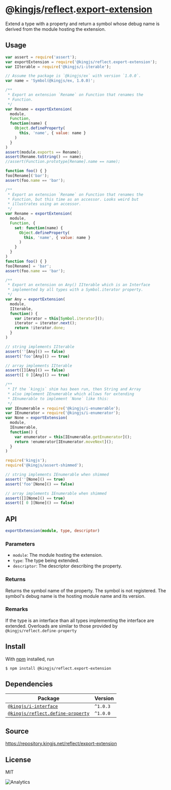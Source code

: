 # @[kingjs][@kingjs]/[reflect][ns0].[export-extension][ns1]
Extend a type with a property and return a symbol whose debug name is derived from the module hosting the extension.
## Usage
```js
var assert = require('assert');
var exportExtension = require('@kingjs/reflect.export-extension');
var IIterable = require('@kingjs/i-iterable');

// Assume the package is `@kingjs/ex` with version `1.0.0`.
var name = 'Symbol(@kingjs/ex, 1.0.0)';

/**
 * Export an extension `Rename` on Function that renames the
 * Function.  
 */
var Rename = exportExtension(
  module,
  Function,
  function(name) {
    Object.defineProperty(
      this, 'name', { value: name }
    )
  }
)
assert(module.exports == Rename);
assert(Rename.toString() == name);
//assert(Function.prototype[Rename].name == name);

function foo() { }
foo[Rename]('bar');
assert(foo.name == 'bar');

/**
 * Export an extension `Rename` on Function that renames the
 * Function, but this time as an accessor. Looks weird but 
 * illustrates using an accessor.
 */
var Rename = exportExtension(
  module,
  Function, {
    set: function(name) {
      Object.defineProperty(
        this, 'name', { value: name }
      )
    }
  }
)
function foo() { }
foo[Rename] = 'bar';
assert(foo.name == 'bar');

/**
 * Export an extension on Any() IIterable which is an Interface
 * implemented by all types with a Symbol.iterator property.
 */
var Any = exportExtension(
  module,
  IIterable,
  function() {
    var iterator = this[Symbol.iterator]();
    iterator = iterator.next();
    return !iterator.done;
  }
)

// string implements IIterable
assert(''[Any]() == false)
assert('foo'[Any]() == true)

// array implements IIterable
assert([][Any]() == false)
assert([ 0 ][Any]() == true)

/**
 * If the `kingjs` shim has been run, then String and Array
 * also implement IEnumerable which allows for extending
 * IEnumerable to implement `None` like this:
 */
var IEnumerable = require('@kingjs/i-enumerable');
var IEnumerator = require('@kingjs/i-enumerator');
var None = exportExtension(
  module,
  IEnumerable,
  function() {
    var enumerator = this[IEnumerable.getEnumerator]();
    return !enumerator[IEnumerator.moveNext]();
  }
)

require('kingjs');
require('@kingjs/assert-shimmed');

// string implements IEnumerable when shimmed
assert(''[None]() == true)
assert('foo'[None]() == false)

// array implements IEnumerable when shimmed
assert([][None]() == true)
assert([ 0 ][None]() == false)

```

## API
```ts
exportExtension(module, type, descriptor)
```

### Parameters
- `module`: The module hosting the extension.
- `type`: The type being extended.
- `descriptor`: The descriptor describing the property.
### Returns
Returns the symbol name of the property. The symbol is not registered. The symbol's debug name is the hosting module  name and its version.
### Remarks
If the type is an interface than all types implementing the  interface are extended.
Overloads are similar to those provided by  `@kingjs/reflect.define-property`

## Install
With [npm](https://npmjs.org/) installed, run
```
$ npm install @kingjs/reflect.export-extension
```
## Dependencies
|Package|Version|
|---|---|
|[`@kingjs/i-interface`](https://www.npmjs.com/package/@kingjs/i-interface)|`^1.0.3`|
|[`@kingjs/reflect.define-property`](https://www.npmjs.com/package/@kingjs/reflect.define-property)|`^1.0.0`|
## Source
https://repository.kingjs.net/reflect/export-extension
## License
MIT

![Analytics](https://analytics.kingjs.net/reflect/export-extension)

[@kingjs]: https://www.npmjs.com/package/kingjs
[ns0]: https://www.npmjs.com/package/@kingjs/reflect
[ns1]: https://www.npmjs.com/package/@kingjs/reflect.export-extension
